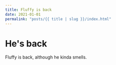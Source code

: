 ```yaml
---
title: Fluffy is back
date: 2021-01-01
permalink: "posts/{{ title | slug }}/index.html"
---
```


# He's back

Fluffy is back, although he kinda smells.